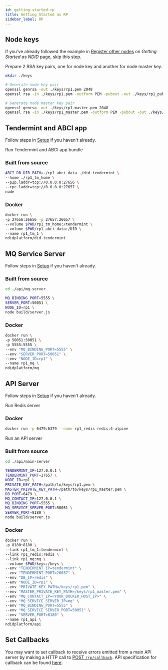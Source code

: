 ```yaml
---
id: getting-started-rp
title: Getting Started as RP
sidebar_label: RP
---
```


## Node keys

If you've already followed the example in [Register other nodes](getting-started-ndid#register-other-nodes) on _Getting Started as NDID_ page, skip this step.

Prepare 2 RSA key pairs, one for node key and another for node master key.

```sh
mkdir ./keys

# Generate node key pair
openssl genrsa -out ./keys/rp1.pem 2048
openssl rsa -in ./keys/rp1.pem -outform PEM -pubout -out ./keys/rp1_pub.pem

# Generate node master key pair
openssl genrsa -out ./keys/rp1_master.pem 2048
openssl rsa -in ./keys/rp1_master.pem -outform PEM -pubout -out ./keys/rp1_master_pub.pem
```

## Tendermint and ABCI app

Follow steps in [Setup](getting-started-setup#setup-more-tendermint-nodes) if you haven't already.

Run Tendermint and ABCI app bundle

### Built from source

```sh
ABCI_DB_DIR_PATH=./rp1_abci_data ./did-tendermint \
--home ./rp1_tm_home \
--p2p.laddr=tcp://0.0.0.0:27656 \
--rpc.laddr=tcp://0.0.0.0:27657 \
node
```

### Docker

```sh
docker run \
-p 27656:26656 -p 27657:26657 \
--volume $PWD/rp1_tm_home:/tendermint \
--volume $PWD/rp1_abci_data:/DID \
--name rp1_tm_1 \
ndidplatform/did-tendermint
```

## MQ Service Server

Follow steps in [Setup](getting-started-setup#api-server) if you haven't already.

### Built from source

```sh
cd ./api/mq-server

MQ_BINDING_PORT=5555 \
SERVER_PORT=50051 \
NODE_ID=rp1 \
node build/server.js
```

### Docker

```sh
docker run \
-p 50051:50051 \
-p 5555:5555 \
--env "MQ_BINDING_PORT=5555" \
--env "SERVER_PORT=50051" \
--env "NODE_ID=rp1" \
--name rp1_mq \
ndidplatform/mq
```

## API Server

Follow steps in [Setup](getting-started-setup#api-server) if you haven't already.

Run Redis server

### Docker

```sh
docker run -p 6479:6379 --name rp1_redis redis:4-alpine
```

Run an API server

### Built from source

```sh
cd ./api/main-server

TENDERMINT_IP=127.0.0.1 \
TENDERMINT_PORT=27657 \
NODE_ID=rp1 \
PRIVATE_KEY_PATH=/path/to/keys/rp1.pem \
MASTER_PRIVATE_KEY_PATH=/path/to/keys/rp1_master.pem \
DB_PORT=6479 \
MQ_CONTACT_IP=127.0.0.1 \
MQ_BINDING_PORT=5555 \
MQ_SERVICE_SERVER_PORT=50051 \
SERVER_PORT=8180 \
node build/server.js
```

### Docker

```sh
docker run \
-p 8180:8180 \
--link rp1_tm_1:tendermint \
--link rp1_redis:redis \
--link rp1_mq:mq \
--volume $PWD/keys:/keys \
--env "TENDERMINT_IP=tendermint" \
--env "TENDERMINT_PORT=26657" \
--env "DB_IP=redis" \
--env "NODE_ID=rp1" \
--env "PRIVATE_KEY_PATH=/keys/rp1.pem" \
--env "MASTER_PRIVATE_KEY_PATH=/keys/rp1_master.pem" \
--env "MQ_CONTACT_IP=<YOUR_DOCKER_HOST_IP>" \
--env "MQ_SERVICE_SERVER_IP=mq" \
--env "MQ_BINDING_PORT=5555" \
--env "MQ_SERVICE_SERVER_PORT=50051" \
--env "SERVER_PORT=8180" \
--name rp1_api \
ndidplatform/api
```

## Set Callbacks

You may want to set callback to receive errors emitted from a main API server by making a HTTP call to [POST `/rp/callback`](https://app.swaggerhub.com/apis/NDID/relying_party_api/3.0#/default/set_callback_url). API specification for callback can be found [here](https://app.swaggerhub.com/apis/NDID/rp_callback/3.0#/default/post_rp_error).
